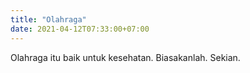 ```yaml
---
title: "Olahraga"
date: 2021-04-12T07:33:00+07:00
---
```


Olahraga itu baik untuk kesehatan. Biasakanlah. Sekian.

